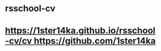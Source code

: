 # rsschool-cv
# [https://1ster14ka.github.io/rsschool-cv/cv ](https://github.com/1ster14ka)https://github.com/1ster14ka
